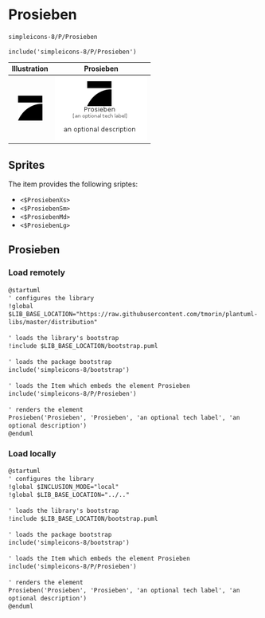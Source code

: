 # Prosieben


```text
simpleicons-8/P/Prosieben
```

```text
include('simpleicons-8/P/Prosieben')
```



| Illustration | Prosieben |
| :---: | :---: |
| ![illustration for Illustration](../../simpleicons-8/P/Prosieben.png) | ![illustration for Prosieben](../../simpleicons-8/P/Prosieben.Local.png) |



## Sprites
The item provides the following sriptes:

- `<$ProsiebenXs>`
- `<$ProsiebenSm>`
- `<$ProsiebenMd>`
- `<$ProsiebenLg>`





## Prosieben

### Load remotely
```plantuml
@startuml
' configures the library
!global $LIB_BASE_LOCATION="https://raw.githubusercontent.com/tmorin/plantuml-libs/master/distribution"

' loads the library's bootstrap
!include $LIB_BASE_LOCATION/bootstrap.puml

' loads the package bootstrap
include('simpleicons-8/bootstrap')

' loads the Item which embeds the element Prosieben
include('simpleicons-8/P/Prosieben')

' renders the element
Prosieben('Prosieben', 'Prosieben', 'an optional tech label', 'an optional description')
@enduml
```

### Load locally
```plantuml
@startuml
' configures the library
!global $INCLUSION_MODE="local"
!global $LIB_BASE_LOCATION="../.."

' loads the library's bootstrap
!include $LIB_BASE_LOCATION/bootstrap.puml

' loads the package bootstrap
include('simpleicons-8/bootstrap')

' loads the Item which embeds the element Prosieben
include('simpleicons-8/P/Prosieben')

' renders the element
Prosieben('Prosieben', 'Prosieben', 'an optional tech label', 'an optional description')
@enduml
```

